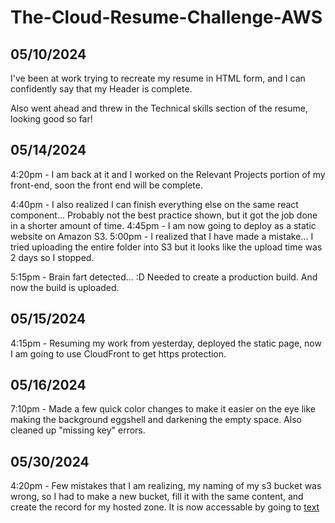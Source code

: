 # The-Cloud-Resume-Challenge-AWS

## 05/10/2024
I've been at work trying to recreate my resume in HTML form, and I can confidently say that my Header is complete.

Also went ahead and threw in the Technical skills section of the resume, looking good so far!

## 05/14/2024
4:20pm - I am back at it and I worked on the Relevant Projects portion of my front-end, soon the front end will be complete.

4:40pm - I also realized I can finish everything else on the same react component... Probably not the best practice shown, but it got the job done in a shorter amount of time.
4:45pm - I am now going to deploy as a static website on Amazon S3.
5:00pm - I realized that I have made a mistake... I tried uploading the entire folder into S3 but it looks like the upload time was 2 days so I stopped.

5:15pm - Brain fart detected... :D Needed to create a production build. And now the build is uploaded.

## 05/15/2024

4:15pm - Resuming my work from yesterday, deployed the static page, now I am going to use CloudFront to get https protection.

## 05/16/2024

7:10pm - Made a few quick color changes to make it easier on the eye like making the background eggshell and darkening the empty space. Also cleaned up "missing key" errors.

## 05/30/2024
4:20pm - Few mistakes that I am realizing, my naming of my s3 bucket was wrong, so I had to make a new bucket, fill it with the same content, and create the record for my hosted zone. It is now accessable by going to [text](http://s3.joshlaocloudresume.com/)

